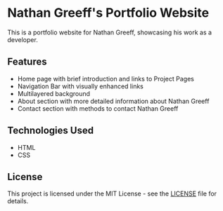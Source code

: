 # Nathan Greeff's Portfolio Website

This is a portfolio website for Nathan Greeff, showcasing his work as a developer.

## Features

- Home page with brief introduction and links to Project Pages
- Navigation Bar with visually enhanced links
- Multilayered background
- About section with more detailed information about Nathan Greeff
- Contact section with methods to contact Nathan Greeff

## Technologies Used

- HTML
- CSS

## License

This project is licensed under the MIT License - see the [LICENSE](LICENSE) file for details.
